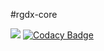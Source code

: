 #rgdx-core

[![](https://img.shields.io/badge/JDK-8+-green.svg)](https://www.oracle.com/java/technologies/javase/javase-jdk8-downloads.html)
[![Codacy Badge](https://app.codacy.com/project/badge/Grade/08e40532693f467589c6fe0c8dc4c5ce)](https://www.codacy.com/gh/Ryuu-64/rgdx-core/dashboard?utm_source=github.com&amp;utm_medium=referral&amp;utm_content=Ryuu-64/rgdx-core&amp;utm_campaign=Badge_Grade)
